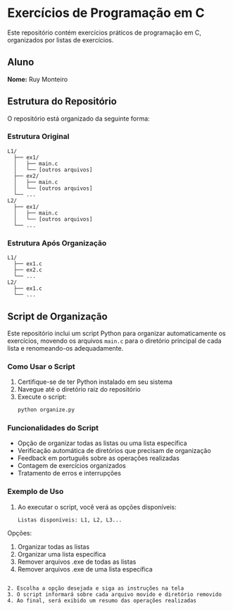 # Exercícios de Programação em C

Este repositório contém exercícios práticos de programação em C, organizados por listas de exercícios.

## Aluno

**Nome:** Ruy Monteiro

## Estrutura do Repositório

O repositório está organizado da seguinte forma:

### Estrutura Original

```
L1/
  ├── ex1/
  │   ├── main.c
  │   └── [outros arquivos]
  ├── ex2/
  │   ├── main.c
  │   └── [outros arquivos]
  └── ...
L2/
  ├── ex1/
  │   ├── main.c
  │   └── [outros arquivos]
  └── ...
```

### Estrutura Após Organização

```
L1/
  ├── ex1.c
  ├── ex2.c
  └── ...
L2/
  ├── ex1.c
  └── ...
```

## Script de Organização

Este repositório inclui um script Python para organizar automaticamente os exercícios, movendo os arquivos `main.c` para o diretório principal de cada lista e renomeando-os adequadamente.

### Como Usar o Script

1. Certifique-se de ter Python instalado em seu sistema
2. Navegue até o diretório raiz do repositório
3. Execute o script:
   ```bash
   python organize.py
   ```

### Funcionalidades do Script

- Opção de organizar todas as listas ou uma lista específica
- Verificação automática de diretórios que precisam de organização
- Feedback em português sobre as operações realizadas
- Contagem de exercícios organizados
- Tratamento de erros e interrupções

### Exemplo de Uso

1. Ao executar o script, você verá as opções disponíveis:

   ```
   Listas disponíveis: L1, L2, L3...
   ```

Opções:

1. Organizar todas as listas
2. Organizar uma lista específica
3. Remover arquivos .exe de todas as listas
4. Remover arquivos .exe de uma lista específica

```

2. Escolha a opção desejada e siga as instruções na tela
3. O script informará sobre cada arquivo movido e diretório removido
4. Ao final, será exibido um resumo das operações realizadas
```
